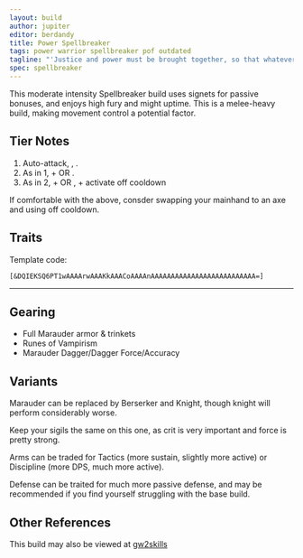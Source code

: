 ```yaml
---
layout: build
author: jupiter
editor: berdandy
title: Power Spellbreaker
tags: power warrior spellbreaker pof outdated
tagline: "'Justice and power must be brought together, so that whatever is just may be powerful, and whatever is powerful may be just.'<br/> -- Blaise Pascal"
spec: spellbreaker
---
```


This moderate intensity Spellbreaker build uses signets for passive bonuses, and enjoys high fury and might uptime. This is a melee-heavy build, making movement control a potential factor.

## Tier Notes

1. Auto-attack, <span data-aw2-key="F1" data-aw2-skill="45252"></span>, <span data-aw2-key="9" data-aw2-skill="14403"></span>.
2. As in 1, + <span data-aw2-key="4" data-aw2-skill="44004"></span> OR <span data-aw2-key="5" data-aw2-skill="45160"></span>.
3. As in 2, + <span data-aw2-key="4" data-aw2-skill="44004"></span> OR <span data-aw2-key="5" data-aw2-skill="45160"></span>, + activate <span data-aw2-key="0" data-aw2-skill="14355"></span> off cooldown

If comfortable with the above, consder swapping your mainhand to an axe and using <span data-aw2-key="2" data-aw2-skill="14421"></span> off cooldown.

## Traits

Template code:

`[&DQIEKSQ6PT1wAAAArwAAAKkAAACoAAAAnAAAAAAAAAAAAAAAAAAAAAAAAAA=]`

---

<div
  data-armory-embed='skills'
  data-armory-ids='14389,14410,14404,14403,14355'
>
</div>
<div
  data-armory-embed='specializations'
  data-armory-ids='4,36,61'
  data-armory-4-traits='1447,1338,1454'
  data-armory-36-traits='1344,1316,1707'
  data-armory-61-traits='2107,2095,2060'
>
</div>


## Gearing

- Full Marauder armor & trinkets
- Runes of Vampirism
- Marauder Dagger/Dagger Force/Accuracy

## Variants

Marauder can be replaced by Berserker and Knight, though knight will perform considerably worse.

Keep your sigils the same on this one, as crit is very important and force is pretty strong.

Arms can be traded for Tactics (more sustain, slightly more active) or Discipline (more DPS, much more active).

Defense can be traited for much more passive defense, and may be recommended if you find yourself struggling with the base build.

## Other References

This build may also be viewed at [gw2skills](http://gw2skills.net/editor/?PKgAgilZwoYTsLWJOSL6veA-zRJYiRD/YEJBqUA+HA-e)

